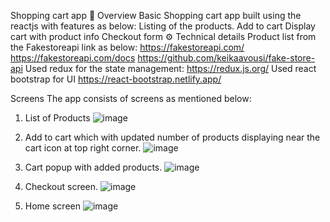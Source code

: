 Shopping cart app
👀 Overview 
Basic Shopping cart app built using the reactjs with features as below:
Listing of the products.
Add to cart
Display cart with product info
Checkout form
⚙️ Technical details
Product list from the Fakestoreapi link as below:
https://fakestoreapi.com/
https://fakestoreapi.com/docs
https://github.com/keikaavousi/fake-store-api
Used redux for the state management:
https://redux.js.org/
Used react bootstrap for UI
https://react-bootstrap.netlify.app/

Screens
The app consists of screens as mentioned below:
1.	List of Products
    ![image](https://github.com/dhvani-dhondiyal/shoppingCart/assets/69759249/c2a646df-7e00-47e8-8a00-ba1689681892)
 

2.	Add to cart which with updated number of products displaying near the cart icon at top right corner.
   ![image](https://github.com/dhvani-dhondiyal/shoppingCart/assets/69759249/11c3ebad-6580-4e10-baa4-543397601044)


3.	Cart popup with added products.
    ![image](https://github.com/dhvani-dhondiyal/shoppingCart/assets/69759249/ec595b5b-909e-46ff-992f-dcffdaa3533a)


4.	Checkout screen.
   ![image](https://github.com/dhvani-dhondiyal/shoppingCart/assets/69759249/e4eee1d3-80fd-4015-a53c-0751029df3eb)


5.	Home screen
   ![image](https://github.com/dhvani-dhondiyal/shoppingCart/assets/69759249/f75f1239-382b-4717-a809-10c1b4019e58)


